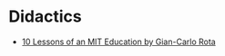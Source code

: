 # Didactics
* [10 Lessons of an MIT Education by Gian-Carlo Rota](https://www.math.tamu.edu/~cyan/Rota/mitless.html)
